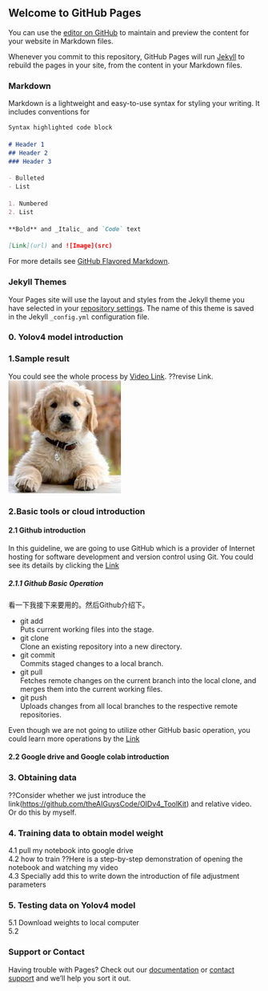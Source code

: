## Welcome to GitHub Pages

You can use the [editor on GitHub](https://github.com/qianyisun/Yolov4_guideline.GitHub.io/edit/gh-pages/index.md) to maintain and preview the content for your website in Markdown files.

Whenever you commit to this repository, GitHub Pages will run [Jekyll](https://jekyllrb.com/) to rebuild the pages in your site, from the content in your Markdown files.

### Markdown

Markdown is a lightweight and easy-to-use syntax for styling your writing. It includes conventions for

```markdown
Syntax highlighted code block

# Header 1
## Header 2
### Header 3

- Bulleted
- List

1. Numbered
2. List

**Bold** and _Italic_ and `Code` text

[Link](url) and ![Image](src)
```

For more details see [GitHub Flavored Markdown](https://guides.github.com/features/mastering-markdown/).

### Jekyll Themes

Your Pages site will use the layout and styles from the Jekyll theme you have selected in your [repository settings](https://github.com/qianyisun/Yolov4_guideline.GitHub.io/settings). The name of this theme is saved in the Jekyll `_config.yml` configuration file.

### 0. Yolov4 model introduction

### 1.Sample result

You could see the whole process by [Video Link](https://guides.github.com/features/mastering-markdown/). ??revise Link.<br>
![Image](image/dog.jpg)<br>

### 2.Basic tools or cloud introduction
#### 2.1 Github introduction
In this guideline, we are going to use GitHub which is a provider of Internet hosting for software development and version control using Git. You could
see its details by clicking the [Link](https://en.wikipedia.org/wiki/GitHub)
##### 2.1.1 Github Basic Operation
看一下我接下来要用的。然后Github介绍下。
* git add<br>
Puts current working files into the stage.<br>
* git clone<br>
Clone an existing repository into a new directory. <br>
* git commit<br>
Commits staged changes to a local branch.<br>
* git pull<br>
Fetches remote changes on the current branch into the local clone, and merges them into the current working files.<br>
* git push<br>
Uploads changes from all local branches to the respective remote repositories.<br>

Even though we are not going to utilize other GitHub basic operation, you could learn more operations by the [Link](https://confluence.lsstcorp.org/display/LDMDG/Basic+Git+Operations)<br>

#### 2.2 Google drive and Google colab introduction


### 3. Obtaining data
??Consider whether we just introduce the link(https://github.com/theAIGuysCode/OIDv4_ToolKit) and relative video. Or do this by myself.<br>

### 4. Training data to obtain model weight
4.1 pull my notebook into google drive<br>
4.2 how to train ??Here is a step-by-step demonstration of opening the notebook and watching my video<br>
4.3 Specially add this to write down the introduction of file adjustment parameters<br>

### 5. Testing data on Yolov4 model
5.1 Download weights to local computer<br>
5.2 












### Support or Contact

Having trouble with Pages? Check out our [documentation](https://docs.github.com/categories/github-pages-basics/) or [contact support](https://support.github.com/contact) and we’ll help you sort it out.
